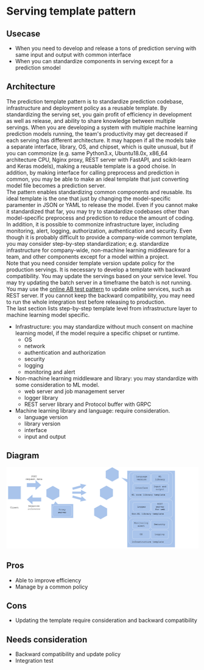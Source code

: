 # Serving template pattern

## Usecase
- When you need to develop and release a tons of prediction serving with same input and output with common interface
- When you can standardize components in serving except for a prediction smodel

## Architecture
The prediction template pattern is to standardize prediction codebase, infrastructure and deployment policy as a reusable template. By standardizing the serving set, you gain profit of efficiency in development as well as release, and ability to share knowledge between multiple servings. When you are developing a system with multiple machine learning prediction models running, the team's productivity may get decreased if each serving has different architecture. It may happen if all the models take a separate interface, library, OS, and chipset, which is quite unusual, but if you can commonize (e.g. same Python3.x, Ubuntu18.0x, x86_64 architecture CPU, Nginx proxy, REST server with FastAPI, and scikit-learn and Keras models), making a reusable template is a good choise. In addition, by making interface for calling preprocess and prediction in common, you may be able to make an ideal template that just converting model file becomes a prediction server.<br>
The pattern enables standardizing common components and reusable. Its ideal template is the one that just by changing the model-specific paramenter in JSON or YAML to release the model. Even if you cannot make it standardized that far, you may try to standardize codebases other than model-specific preprocess and prediction to reduce the amount of coding. In addition, it is possible to commonize infrastructure layer, including monitoring, alert, logging, authorization, authentication and security. Even though it is probably difficult to provide a company-wide common template, you may consider step-by-step standardization; e.g. standardize infrastructure for company-wide, non-machine learning middleware for a team, and other components except for a model within a project.<br>
Note that you need consider template version update policy for the production servings. It is necessary to develop a template with backward compatibility. You may update the servings based on your service level. You may try updating the batch server in a timeframe the batch is not running. You may use the [online AB test pattern](../../QA-patterns/Online-ab-test-pattern/design_en.md) to update online services, such as REST server. If you cannot keep the backward compatibility, you may need to run the whole integration test before releasing to production.<br>
The last section lists step-by-step template level from infrastructure layer to machine learning model specific.

- Infrastructure: you may standardize without much consent on machine learning model, if the model require a specific chipset or runtime.
  - OS
  - network
  - authentication and authorization
  - security
  - logging
  - monitoring and alert
- Non-machine learning middleware and library: you may standardize with some consideration to ML model.
  - web server and job management server
  - logger library
  - REST server library and Protocol buffer with GRPC
- Machine learning library and language: require consideration.
  - language version
  - library version
  - interface
  - input and output

## Diagram
![diagram](diagram.png)


## Pros
- Able to improve efficiency
- Manage by a common policy

## Cons
- Updating the template require consideration and backward compatibility

## Needs consideration
- Backward compatibility and update policy
- Integration test
